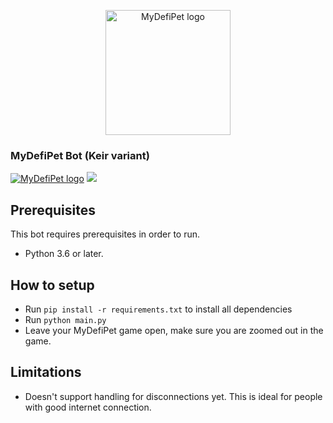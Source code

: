 <p align="center">
<a href="https://mydefipet.com/"><img src="https://play.mydefipet.com/assets/logos/logo.png" width="200" alt="MyDefiPet logo"/></a><br>
<h3>MyDefiPet Bot (Keir variant)</h3>
<a href="https://www.python.org/downloads/release/python-379/"><img src="https://img.shields.io/badge/python-3.6-00a0dc?label=python&style=flat&logo=python" alt="MyDefiPet logo"/></a>
<a href="https://keirloire.com"><img src="https://img.shields.io/website?label=KeirLoire.com&style=flat&url=https%3A%2F%2FKeirLoire.com" /></a>
</p>

## Prerequisites
This bot requires prerequisites in order to run.

- Python 3.6 or later.

## How to setup
- Run `pip install -r requirements.txt` to install all dependencies
- Run `python main.py`
- Leave your MyDefiPet game open, make sure you are zoomed out in the game.


## Limitations

- Doesn't support handling for disconnections yet. This is ideal for people with good internet connection.